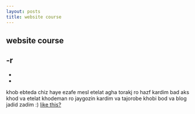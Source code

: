 ```yaml
---
layout: posts
title: website course
---
```


## website course
-r
-
-
-
khob ebteda chiz haye ezafe mesl etelat agha torakj ro hazf kardim bad aks khod  va etelat khodeman ro jaygozin kardim  va tajorobe khobi bod va blog jadid zadim 
:)
[like this?](https://lms.iust.ac.ir/)

